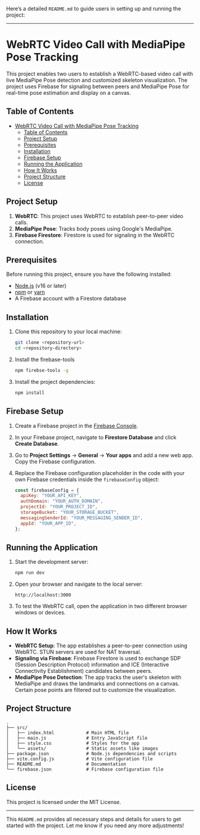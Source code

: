 Here’s a detailed `README.md` to guide users in setting up and running the project:

---

# WebRTC Video Call with MediaPipe Pose Tracking

This project enables two users to establish a WebRTC-based video call with live MediaPipe Pose detection and customized skeleton visualization. The project uses Firebase for signaling between peers and MediaPipe Pose for real-time pose estimation and display on a canvas.

## Table of Contents

- [WebRTC Video Call with MediaPipe Pose Tracking](#webrtc-video-call-with-mediapipe-pose-tracking)
  - [Table of Contents](#table-of-contents)
  - [Project Setup](#project-setup)
  - [Prerequisites](#prerequisites)
  - [Installation](#installation)
  - [Firebase Setup](#firebase-setup)
  - [Running the Application](#running-the-application)
  - [How It Works](#how-it-works)
  - [Project Structure](#project-structure)
  - [License](#license)

## Project Setup

1. **WebRTC**: This project uses WebRTC to establish peer-to-peer video calls.
2. **MediaPipe Pose**: Tracks body poses using Google's MediaPipe.
3. **Firebase Firestore**: Firestore is used for signaling in the WebRTC connection.

## Prerequisites

Before running this project, ensure you have the following installed:

- [Node.js](https://nodejs.org/) (v16 or later)
- [npm](https://www.npmjs.com/) or [yarn](https://yarnpkg.com/)
- A Firebase account with a Firestore database

## Installation

1. Clone this repository to your local machine:

   ```bash
   git clone <repository-url>
   cd <repository-directory>
   ```

2. Install the firebase-tools

   ```bash
   npm firebse-tools -g
   ```

3. Install the project dependencies:

   ```bash
   npm install
   ```

## Firebase Setup

1. Create a Firebase project in the [Firebase Console](https://console.firebase.google.com/).

2. In your Firebase project, navigate to **Firestore Database** and click **Create Database**.

3. Go to **Project Settings** -> **General** -> **Your apps** and add a new web app. Copy the Firebase configuration.

4. Replace the Firebase configuration placeholder in the code with your own Firebase credentials inside the `firebaseConfig` object:

   ```js
   const firebaseConfig = {
     apiKey: "YOUR_API_KEY",
     authDomain: "YOUR_AUTH_DOMAIN",
     projectId: "YOUR_PROJECT_ID",
     storageBucket: "YOUR_STORAGE_BUCKET",
     messagingSenderId: "YOUR_MESSAGING_SENDER_ID",
     appId: "YOUR_APP_ID",
   };
   ```

## Running the Application

1. Start the development server:

   ```bash
   npm run dev
   ```

2. Open your browser and navigate to the local server:

   ```
   http://localhost:3000
   ```

3. To test the WebRTC call, open the application in two different browser windows or devices.

## How It Works

- **WebRTC Setup**: The app establishes a peer-to-peer connection using WebRTC. STUN servers are used for NAT traversal.
- **Signaling via Firebase**: Firebase Firestore is used to exchange SDP (Session Description Protocol) information and ICE (Interactive Connectivity Establishment) candidates between peers.
- **MediaPipe Pose Detection**: The app tracks the user's skeleton with MediaPipe and draws the landmarks and connections on a canvas. Certain pose points are filtered out to customize the visualization.

## Project Structure

```
.
├── src/
│   ├── index.html            # Main HTML file
│   ├── main.js               # Entry JavaScript file
│   ├── style.css             # Styles for the app
│   └── assets/               # Static assets like images
├── package.json              # Node.js dependencies and scripts
├── vite.config.js            # Vite configuration file
├── README.md                 # Documentation
└── firebase.json             # Firebase configuration file
```

## License

This project is licensed under the MIT License.

---

This `README.md` provides all necessary steps and details for users to get started with the project. Let me know if you need any more adjustments!
